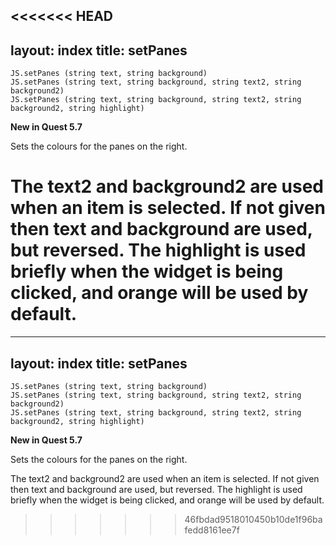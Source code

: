 <<<<<<< HEAD
---
layout: index
title: setPanes
---

    JS.setPanes (string text, string background)
    JS.setPanes (string text, string background, string text2, string background2)
    JS.setPanes (string text, string background, string text2, string background2, string highlight)

**New in Quest 5.7**

Sets the colours for the panes on the right.

The text2 and background2 are used when an item is selected. If not given then text and background are used, but reversed. The highlight is used briefly when the widget is being clicked, and orange will be used by default.
=======
---
layout: index
title: setPanes
---

    JS.setPanes (string text, string background)
    JS.setPanes (string text, string background, string text2, string background2)
    JS.setPanes (string text, string background, string text2, string background2, string highlight)

**New in Quest 5.7**

Sets the colours for the panes on the right.

The text2 and background2 are used when an item is selected. If not given then text and background are used, but reversed. The highlight is used briefly when the widget is being clicked, and orange will be used by default.
>>>>>>> 46fbdad9518010450b10de1f96bafedd8161ee7f

